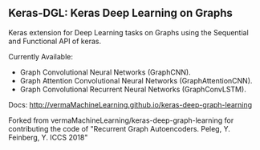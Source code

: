 ## Keras-DGL: Keras Deep Learning on Graphs 

Keras extension for Deep Learning tasks on Graphs using the Sequential and Functional API of keras. 

Currently Available: 
* Graph Convolutional Neural Networks (GraphCNN).
* Graph Attention Convolutional Neural Networks (GraphAttentionCNN). 
* Graph Convolutional Recurrent Neural Networks (GraphConvLSTM). 

Docs: <http://vermaMachineLearning.github.io/keras-deep-graph-learning>

Forked from vermaMachineLearning/keras-deep-graph-learning for contributing the code of "Recurrent Graph Autoencoders. Peleg, Y. Feinberg, Y. ICCS 2018"  
